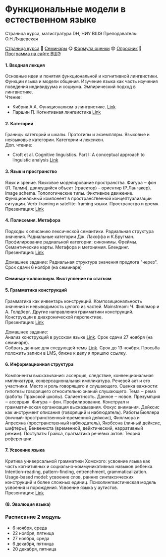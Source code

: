 # Функциональные модели в естественном языке   
Страница курса, магистратура DH, НИУ ВШЭ
Преподаватель: О.Н.Ляшевская

<a href="https://olesar.github.io//HSEfuncModels">Страница курса</a> &#129303; <a href="https://docs.google.com/spreadsheets/d/12HNOEf3YqSWItotPnMNUE-EYlQiRwdKHkJClqWoswt0/edit?usp=sharing">Семинары</a> &#128523; <a href="Zevaluation.pdf">Формула оценки</a> &#128526; <a href="https://forms.gle/4H9gAsNQdMjgW3zq9">Опросник</a> &#129303; <a href="https://www.hse.ru/data/2019/09/13/1491353525/program-2878062487-uf5AlLWh0p.pdf">Программа на сайте ВШЭ</a>

#### 1. Вводная лекция 
Основные идеи и понятия функциональной и когнитивной лингвистики. Функции языка и модели общения. Изучение языка как часть изучения поведения индивидуума и социума. Эмпирический подход в лингвистике.    
Чтение:  
* Кибрик А.А. Функционализм в лингвистике. <a href="https://www.krugosvet.ru/enc/gumanitarnye_nauki/lingvistika/FUNKTSIONALIZM_V_LINGVISTIKE.html">Link</a>   
* Паршин П. Когнитивная лингвистика <a href="https://www.krugosvet.ru/enc/gumanitarnye_nauki/lingvistika/KOGNITIVNAYA_LINGVISTIKA.html">Link</a>  

#### 2. Категории   
Границы категорий и шкалы. Прототипы и экземпляры. Языковые и неязыковые категории. Категории и лексикон.  
Доп. чтение:  
* Croft et al. Cognitive linguistics. Part I: A conceptual approach to linguistic analysis <a href="https://ebookcentral.proquest.com/lib/hselibrary-ebooks/detail.action?docID=244390">Link</a>   

#### 3. Язык и пространство   
Язык и зрение. Языковое моделирование пространства.
Фигура ‒ фон (Л. Талми), движущийся объект (траектор) – ориентир (Р.Лангакер).
Image schema. Топологические типы. Фиктивное движение. Функциональный компонент в пространственной
концептуализации ситуации. Verb-framing и satellite-framing языки. Пространство и время.   
Презентация: <a href="3Topology.pdf">Link</a>  

#### 4. Полисемия. Метафора   
Подходы к описанию лексической семантики. Радиальная структура значения. Радиальные категории Дж. Лакоффа и
К.Бругман. Профилирование радиальной категории: синонимы. Фреймы. Семантические карты. Метафора и метонимия. Блендинг.  
Презентация: <a href="4Metaphor.pdf">Link</a>

Домашнее задание:
Радиальная структура значения предлога "через". Срок сдачи 6 ноября (на семинаре)    


#### Семинар-коллоквиум. Выступление по статьям

#### 5. Грамматика конструкций  
Грамматика как инвентарь конструкций. Композициональность значения и невыводимость целого из частей. Mainstream: Ч. Филлмор и А. Голдберг. Другие направления грамматики конструкций. Конструкции в диахронической перспективе.  
Презентация: <a href="5ConstructionGrammar.pdf">Link</a>  

Домашнее задание:  
Анализ конструкций в русском языке <a href="ДЗ_конструкции.pdf">Link</a>. Срок сдачи 27 ноября (на семинаре).   
Собрать данные для следующей темы  <a href="ДЗ_эксперимент.pdf">Link</a>. Срок до 13 ноября. Просьба положить записи в LMS, ближе к делу я пришлю ссылку.   


#### 6. Информационная структура  
Компоненты высказывания: ассерция, следствие, конвенциональная импликатура, конверсациональная импликатура. Речевой акт и его участники. Место и роль говорящего и слушающего. Оценка важности: гипотезы говорящего относительно знаний слушающего. Тема ‒ рема (работы Пражской школы). Салиентность. Данное ‒ новое. Презумпция ‒ ассерция. Фигура ‒ фон. Профилирование. Конструал и грамматическая организация высказывания. Фокус внимания. Дейксис как инструмент описания (говорящий и наблюдатель). Работы Бюллера (личный-пространственный-временной дейксис), Филлмора и Апресяна (пространственный наблюдатель), Якобсона (личный дейксис, шифтеры), Бенвениста (временной, дейктический, нарративный режим). Постулаты Грайса, прагматика речевых актов. Теория референции.  

#### 7. Усвоение языка  
Критика универсальной грамматики Хомского: усвоение языка как часть когнитивных и социально-коммуникативных навыков ребенка. Intention-reading, pattern-finding, entrenchment, grammaticalization. Usage-based model: усвоение слов, ранних синтаксических конструкций и более сложных единиц. Психолингвистическая модель усвоения и порождения. Усвоение языка у аутистов.  
Презентация: <a href="">Link</a>  


#### (8. Эволюция языка)  



### Расписание 2 модуль
* 6 ноября, среда  
* 22 ноября, пятница  
* 27 ноября, среда  
* 6 декабря, пятница  
* 20 декабря, пятница  
